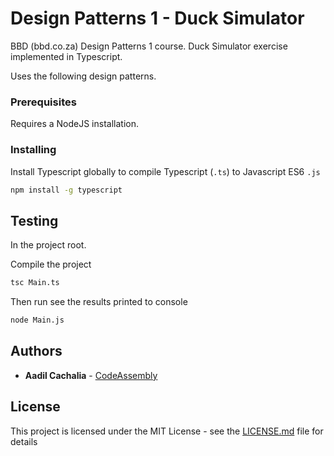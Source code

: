 # Design Patterns 1 - Duck Simulator

BBD (bbd.co.za) Design Patterns 1 course. Duck Simulator exercise implemented in Typescript.

Uses the following design patterns. 


### Prerequisites

Requires a NodeJS installation. 

### Installing

Install Typescript globally to compile Typescript (```.ts```) to Javascript ES6 ```.js```

```bash
npm install -g typescript
```

## Testing

In the project root.

Compile the project

```bash
tsc Main.ts
```

Then run see the results printed to console

```bash
node Main.js
```

## Authors

* **Aadil Cachalia** - [CodeAssembly](https://codeassembly.co.za)

## License

This project is licensed under the MIT License - see the [LICENSE.md](LICENSE.md) file for details
